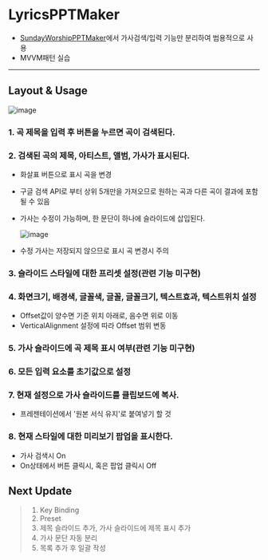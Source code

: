 # LyricsPPTMaker
* [SundayWorshipPPTMaker](https://github.com/farka-k/SundayWorshipPPTMaker)에서 가사검색/입력 기능만 분리하여 범용적으로 사용
* MVVM패턴 실습
-----------------------------------------------------
## Layout & Usage
![image](https://github.com/farka-k/LyricsPPTMaker/assets/32349691/9200be81-c077-4c08-9155-9c690179557e)
### 1. 곡 제목을 입력 후 버튼을 누르면 곡이 검색된다.
### 2. 검색된 곡의 제목, 아티스트, 앨범, 가사가 표시된다.
   * 화살표 버튼으로 표시 곡을 변경
   * 구글 검색 API로 부터 상위 5개만을 가져오므로 원하는 곡과 다른 곡이 결과에 포함될 수 있음
   * 가사는 수정이 가능하며, 한 문단이 하나에 슬라이드에 삽입된다.
   
     ![image](https://github.com/farka-k/LyricsPPTMaker/assets/32349691/690ecc29-98fb-4aeb-876e-49a954bbf140)
   * 수정 가사는 저장되지 않으므로 표시 곡 변경시 주의

### 3. 슬라이드 스타일에 대한 프리셋 설정(관련 기능 미구현)
### 4. 화면크기, 배경색, 글꼴색, 글꼴, 글꼴크기, 텍스트효과, 텍스트위치 설정
   *  Offset값이 양수면 기준 위치 아래로, 음수면 위로 이동
   *  VerticalAlignment 설정에 따라 Offset 범위 변동
   
### 5. 가사 슬라이드에 곡 제목 표시 여부(관련 기능 미구현)
### 6. 모든 입력 요소를 초기값으로 설정
### 7. 현재 설정으로 가사 슬라이드를 클립보드에 복사.    
   * 프레젠테이션에서 '원본 서식 유지'로 붙여넣기 할 것

### 8. 현재 스타일에 대한 미리보기 팝업을 표시한다.
   * 가사 검색시 On
   * On상태에서 버튼 클릭시, 혹은 팝업 클릭시 Off

## Next Update
> 1. Key Binding
> 2. Preset
> 3. 제목 슬라이드 추가, 가사 슬라이드에 제목 표시 추가
> 4. 가사 문단 자동 분리
> 5. 목록 추가 후 일괄 작성

